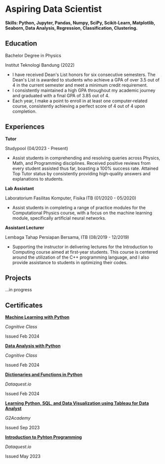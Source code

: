 # Aspiring Data Scientist
**Skills: Python, Jupyter, Pandas, Numpy, SciPy, Scikit-Learn, Matplotlib, Seaborn, Data Analysis, Regression, Classification, Clustering.**

## Education
Bachelor Degree in Physics

Institut Teknologi Bandung (2022)
- I have received Dean's List honors for six consecutive semesters. The Dean's List is awarded to students who achieve a GPA
of over 3.5 out of 4 in the current semester and meet a minimum credit requirement.
- I consistently maintained a high GPA throughout my academic journey and graduated with a final GPA of 3.85 out of 4.
- Each year, I make a point to enroll in at least one computer‑related course, consistently achieving a perfect score of 4 out of 4 upon completion.

## Experiences
**Tutor**

Studypool (04/2023 - Present)
- Assist students in comprehending and resolving queries across Physics, Math, and Programming disciplines. Received positive reviews from every student assisted thus far, boasting a 100% success rate. Attained Top Tutor status by consistently providing high‑quality answers and explanations to students.

**Lab Assistant**

Laboratorium Fasilitas Komputer, Fisika ITB (01/2020 - 05/2020)
- Assist students in completing a range of practice modules for the Computational Physics course, with a focus on the
machine learning module, specifically artificial neural networks.

**Assistant Lecturer**

Lembaga Tahap Persiapan Bersama, ITB (08/2019 - 12/2019)
- Supporting the instructor in delivering lectures for the Introduction to Computing course aimed at first‑year students. This course is centered around the utilization of the C++ programming language, and I also provide assistance to students in
optimizing their codes.

## Projects
...in progress

## Certificates
**[Machine Learning with Python](https://courses.cognitiveclass.ai/certificates/e77a4a173443420ebc6c94549e7a84c8)**

*Cognitive Class*

Issued Feb 2024

**[Data Analysis with Python](https://courses.cognitiveclass.ai/certificates/448f03939004432a95695f713617e2fd)**

*Cognitive Class*

Issued Feb 2024

**[Dictionaries and Functions in Python](https://app.dataquest.io/view_cert/N7LZ2KW3KL4HW463OBP0)**

*Dataquest.io*

Issued Feb 2024

**[Learning Python, SQL, and Data Visualization using Tableau for Data Analyst](https://g2labcms.s3-ap-southeast-1.amazonaws.com/certificates/1694513448421-certificate7393149720859009451.png)**

*G2Academy*

Issued Sep 2023

**[Introduction to Pyhton Programming](https://app.dataquest.io/view_cert/18QIWA9GHSYXZUZVF3I3)**

*Dataquest.io*

Issued May 2023
